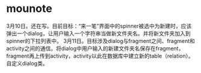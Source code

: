 # mounote
3月10日。还在写。目前目标：“来一笔”界面中的spinner被选中为新建时，应该弹出一个dialog，让用户输入一个字符串当做新文件夹名。并将新文件夹加入到spinner的下拉列表中。
3月11日。目标涉及dialog与fragment之间、fragment和activity之间的通信。将dialog中用户输入的新建文件夹名保存在fragment，fragment再上传到activity，activity以此在数据库中建立新的table（relation）。自定义dialog类。
